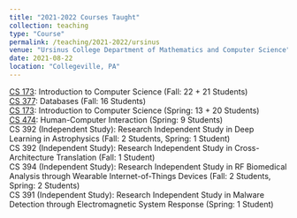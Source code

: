 ```yaml
---
title: "2021-2022 Courses Taught"
collection: teaching
type: "Course"
permalink: /teaching/2021-2022/ursinus
venue: "Ursinus College Department of Mathematics and Computer Science"
date: 2021-08-22
location: "Collegeville, PA"
---
```


[CS 173](/Ursinus-CS173-Fall2021): Introduction to Computer Science (Fall: 22 + 21 Students)  
[CS 377](/Ursinus-CS377-Fall2021): Databases (Fall: 16 Students)  
[CS 173](/Ursinus-CS173-Spring2022): Introduction to Computer Science (Spring: 13 + 20 Students)  
[CS 474](/Ursinus-CS474-Spring2022): Human-Computer Interaction (Spring: 9 Students)  
CS 392 (Independent Study): Research Independent Study in Deep Learning in Astrophysics (Fall: 2 Students, Spring: 1 Student)  
CS 392 (Independent Study): Research Independent Study in Cross-Architecture Translation (Fall: 1 Student)  
CS 394 (Independent Study): Research Independent Study in RF Biomedical Analysis through Wearable Internet-of-Things Devices (Fall: 2 Students, Spring: 2 Students)  
CS 391 (Independent Study): Research Independent Study in Malware Detection through Electromagnetic System Response (Spring: 1 Student)
